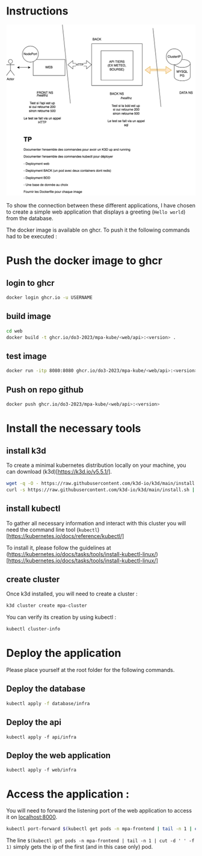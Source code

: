 # Instructions

![instructions](./assets/instructions.png)

To show the connection between these different applications, I have chosen to create a simple web application that displays a greeting (`Hello world`) from the database.

The docker image is available on ghcr. To push it the following commands had to be executed :

# Push the docker image to ghcr

## login to ghcr

```bash
docker login ghcr.io -u USERNAME
```

## build image

```bash
cd web
docker build -t ghcr.io/do3-2023/mpa-kube/<web/api>:<version> .
```

## test image

```bash
docker run -itp 8080:8080 ghcr.io/do3-2023/mpa-kube/<web/api>:<version>
```

## Push on repo github

```bash
docker push ghcr.io/do3-2023/mpa-kube/<web/api>:<version>
```

# Install the necessary tools

## install k3d

To create a minimal kubernetes distribution locally on your machine, you can download (k3d)[https://k3d.io/v5.5.1/].

```sh
wget -q -O - https://raw.githubusercontent.com/k3d-io/k3d/main/install.sh | bash
curl -s https://raw.githubusercontent.com/k3d-io/k3d/main/install.sh | bash
```

## install kubectl

To gather all necessary information and interact with this cluster you will need the command line tool (`kubectl`)[https://kubernetes.io/docs/reference/kubectl/]

To install it, please follow the guidelines at (https://kubernetes.io/docs/tasks/tools/install-kubectl-linux/)[https://kubernetes.io/docs/tasks/tools/install-kubectl-linux/]


## create cluster

Once k3d installed, you will need to create a cluster :
```sh
k3d cluster create mpa-cluster
```

You can verify its creation by using kubectl :
```sh
kubectl cluster-info
```

# Deploy the application

Please place yourself at the root folder for the following commands.

## Deploy the database

```bash
kubectl apply -f database/infra
```

## Deploy the api

```
kubectl apply -f api/infra
```

## Deploy the web application

```
kubectl apply -f web/infra
```

# Access the application :

You will need to forward the listening port of the web application to access it on [localhost:8000](http://localhost:8000).
```bash
kubectl port-forward $(kubectl get pods -n mpa-frontend | tail -n 1 | cut -d ' ' -f 1) 8000:8000 -n mpa-frontend
```

The line `$(kubectl get pods -n mpa-frontend | tail -n 1 | cut -d ' ' -f 1)` simply gets the ip of the first (and in this case only) pod.


